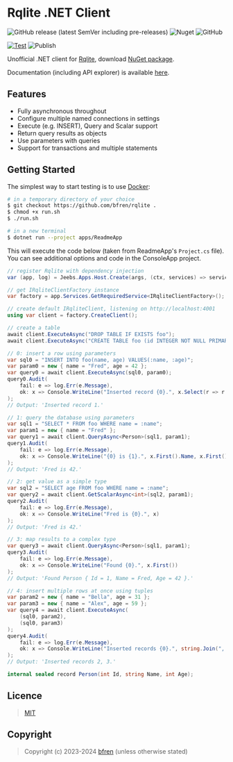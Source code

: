 # Rqlite .NET Client

![GitHub release (latest SemVer including pre-releases)](https://img.shields.io/github/v/release/bfren/rqlite?include_prereleases&label=Version) ![Nuget](https://img.shields.io/nuget/dt/rqlite?label=Downloads) ![GitHub](https://img.shields.io/github/license/bfren/rqlite?label=Licence)

[![Test](https://github.com/bfren/rqlite/actions/workflows/test.yml/badge.svg)](https://github.com/bfren/rqlite/actions/workflows/test.yml) ![Publish](https://github.com/bfren/rqlite/workflows/Publish/badge.svg)

Unofficial .NET client for [Rqlite](https://rqlite.io), download [NuGet package](https://nuget.org/packages/rqlite).

Documentation (including API explorer) is available [here](https://bfren.github.io/rqlite).

## Features

- Fully asynchronous throughout
- Configure multiple named connections in settings
- Execute (e.g. INSERT), Query and Scalar support
- Return query results as objects
- Use parameters with queries
- Support for transactions and multiple statements

## Getting Started

The simplest way to start testing is to use [Docker](https://docker.com):

```bash
# in a temporary directory of your choice
$ git checkout https://github.com/bfren/rqlite .
$ chmod +x run.sh
$ ./run.sh

# in a new terminal
$ dotnet run --project apps/ReadmeApp
```

This will execute the code below (taken from ReadmeApp's `Project.cs` file).  You can see additional options and code in the ConsoleApp project.

```csharp
// register Rqlite with dependency injection
var (app, log) = Jeebs.Apps.Host.Create(args, (ctx, services) => services.AddRqlite());

// get IRqliteClientFactory instance
var factory = app.Services.GetRequiredService<IRqliteClientFactory>();

// create default IRqliteClient, listening on http://localhost:4001
using var client = factory.CreateClient();

// create a table
await client.ExecuteAsync("DROP TABLE IF EXISTS foo");
await client.ExecuteAsync("CREATE TABLE foo (id INTEGER NOT NULL PRIMARY KEY, name TEXT, age INTEGER)");

// 0: insert a row using parameters
var sql0 = "INSERT INTO foo(name, age) VALUES(:name, :age)";
var param0 = new { name = "Fred", age = 42 };
var query0 = await client.ExecuteAsync(sql0, param0);
query0.Audit(
	fail: e => log.Err(e.Message),
	ok: x => Console.WriteLine("Inserted record {0}.", x.Select(r => r.LastInsertId).First())
);
// Output: 'Inserted record 1.'

// 1: query the database using parameters
var sql1 = "SELECT * FROM foo WHERE name = :name";
var param1 = new { name = "Fred" };
var query1 = await client.QueryAsync<Person>(sql1, param1);
query1.Audit(
	fail: e => log.Err(e.Message),
	ok: x => Console.WriteLine("{0} is {1}.", x.First().Name, x.First().Age)
);
// Output: 'Fred is 42.'

// 2: get value as a simple type
var sql2 = "SELECT age FROM foo WHERE name = :name";
var query2 = await client.GetScalarAsync<int>(sql2, param1);
query2.Audit(
	fail: e => log.Err(e.Message),
	ok: x => Console.WriteLine("Fred is {0}.", x)
);
// Output: 'Fred is 42.'

// 3: map results to a complex type
var query3 = await client.QueryAsync<Person>(sql1, param1);
query3.Audit(
	fail: e => log.Err(e.Message),
	ok: x => Console.WriteLine("Found {0}.", x.First())
);
// Output: 'Found Person { Id = 1, Name = Fred, Age = 42 }.'

// 4: insert multiple rows at once using tuples
var param2 = new { name = "Bella", age = 31 };
var param3 = new { name = "Alex", age = 59 };
var query4 = await client.ExecuteAsync(
	(sql0, param2),
	(sql0, param3)
);
query4.Audit(
	fail: e => log.Err(e.Message),
	ok: x => Console.WriteLine("Inserted records {0}.", string.Join(", ", x.Select(r => r.LastInsertId)))
);
// Output: 'Inserted records 2, 3.'

internal sealed record Person(int Id, string Name, int Age);
```

## Licence

> [MIT](https://mit.bfren.dev/2023)

## Copyright

> Copyright (c) 2023-2024 [bfren](https://bfren.dev) (unless otherwise stated)
